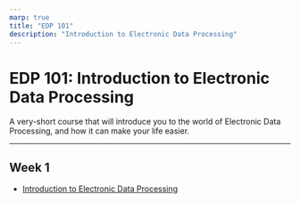 ```yaml
---
marp: true
title: "EDP 101"
description: "Introduction to Electronic Data Processing"
---
```


# EDP 101: Introduction to Electronic Data Processing

A very-short course that will introduce you to the world of Electronic Data
Processing, and how it can make your life easier.

---

## Week 1

- [Introduction to Electronic Data Processing](/edp101/w01/intro/)
